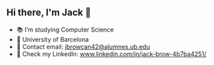 ## Hi there, I'm Jack 👋

- 📚 I’m studying Computer Science
- 📍 University of Barcelona
- 📩 Contact email: jbrowcan42@alumnes.ub.edu
- 👤 Check my LinkedIn: www.linkedin.com/in/jack-brow-4b7ba4251/
